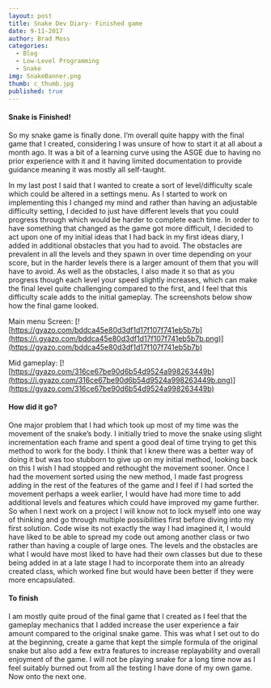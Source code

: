 ```yaml
---
layout: post
title: Snake Dev Diary- Finished game
date: 9-11-2017
author: Brad Moss
categories:
  - Blog
  - Low-Level Programming
  - Snake
img: SnakeBanner.png
thumb: c_thumb.jpg
published: true
---
```


#### Snake is Finished!

 So my snake game is finally done. I’m overall quite happy with the final game that I created, considering I was unsure of how to start it at all about a month ago. It was a bit of a learning curve using the ASGE due to having no prior experience with it and it having limited documentation to provide guidance meaning it was mostly all self-taught. 

<!--more-->

In my last post I said that I wanted to create a sort of level/difficulty scale which could be altered in a settings menu. As I started to work on implementing this I changed my mind and rather than having an adjustable difficulty setting, I decided to just have different levels that you could progress through which would be harder to complete each time. In order to have something that changed as the game got more difficult, I decided to act upon one of my initial ideas that I had back in my first ideas diary, I added in additional obstacles that you had to avoid. The obstacles are prevalent in all the levels and they spawn in over time depending on your score, but in the harder levels there is a larger amount of them that you will have to avoid. As well as the obstacles, I also made it so that as you progress though each level your speed slightly increases, which can make the final level quite challenging compared to the first, and I feel that this difficulty scale adds to the initial gameplay. The screenshots below show how the final game looked.


Main menu Screen:
[![https://gyazo.com/bddca45e80d3df1d17f107f741eb5b7b](https://i.gyazo.com/bddca45e80d3df1d17f107f741eb5b7b.png)](https://gyazo.com/bddca45e80d3df1d17f107f741eb5b7b)

Mid gameplay:
[![https://gyazo.com/316ce67be90d6b54d9524a998263449b](https://i.gyazo.com/316ce67be90d6b54d9524a998263449b.png)](https://gyazo.com/316ce67be90d6b54d9524a998263449b)

#### How did it go?

One major problem that I had which took up most of my time was the movement of the snake’s body. I initially tried to move the snake using slight incrementation each frame and spent a good deal of time trying to get this method to work for the body. I think that I knew there was a better way of doing it but was too stubborn to give up on my initial method, looking back on this I wish I had stopped and rethought the movement sooner. Once I had the movement sorted using the new method, I made fast progress adding in the rest of the features of the game and I feel if I had sorted the movement perhaps a week earlier, I would have had more time to add additional levels and features which could have improved my game further. So when I next work on a project I will know not to lock myself into one way of thinking and go through multiple possibilities first before diving into my first solution.
Code wise its not exactly the way I had imagined it, I would have liked to be able to spread my code out among another class or two rather than having a couple of large ones. The levels and the obstacles are what I would have most liked to have had their own classes but due to these being added in at a late stage I had to incorporate them into an already created class, which worked fine but would have been better if they were more encapsulated.

#### To finish

I am mostly quite proud of the final game that I created as I feel that the gameplay mechanics that I added increase the user experience a fair amount compared to the original snake game. This was what I set out to do at the beginning, create a game that kept the simple formula of the original snake but also add a few extra features to increase replayability and overall enjoyment of the game. I will not be playing snake for a long time now as I feel suitably burned out from all the testing I have done of my own game. Now onto the next one.
